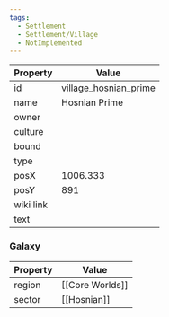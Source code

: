 ```yaml
---
tags:
  - Settlement
  - Settlement/Village
  - NotImplemented
---
```


| Property  | Value                 |
| --------- | --------------------- |
| id        | village_hosnian_prime |
| name      | Hosnian Prime         |
| owner     |                       |
| culture   |                       |
| bound     |                       |
| type      |                       |
| posX      | 1006.333              |
| posY      | 891                   |
| wiki link |                       |
| text      |                       |

### Galaxy
| Property | Value           |
| -------- | --------------- |
| region   | [[Core Worlds]] |
| sector   | [[Hosnian]]     |
